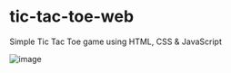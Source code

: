 # tic-tac-toe-web
Simple Tic Tac Toe game using HTML, CSS &amp; JavaScript

![image](https://user-images.githubusercontent.com/55613545/156907740-8043eeda-3385-4d49-84f5-1cc4c90d1929.png)
